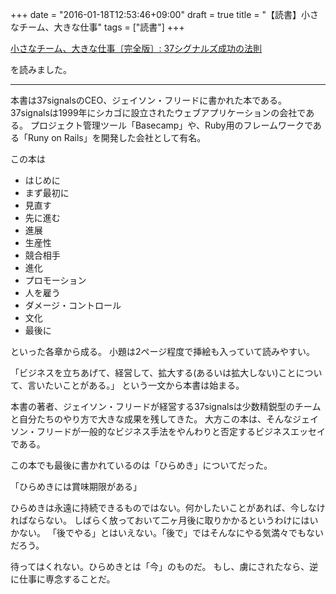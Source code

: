 +++
date = "2016-01-18T12:53:46+09:00"
draft = true
title = "【読書】小さなチーム、大きな仕事"
tags = ["読書"]
+++


<a rel="nofollow" href="http://www.amazon.co.jp/gp/product/415209267X/ref=as_li_qf_sp_asin_tl?ie=UTF8&camp=247&creative=1211&creativeASIN=415209267X&linkCode=as2&tag=kotazi-22">小さなチーム、大きな仕事〔完全版〕: 37シグナルズ成功の法則</a><img src="http://ir-jp.amazon-adsystem.com/e/ir?t=kotazi-22&l=as2&o=9&a=415209267X" width="1" height="1" border="0" alt="" style="border:none !important; margin:0px !important;" />

を読みました。

<hr>

本書は37signalsのCEO、ジェイソン・フリードに書かれた本である。
37signalsは1999年にシカゴに設立されたウェブアプリケーションの会社である。
プロジェクト管理ツール「Basecamp」や、Ruby用のフレームワークである「Runy on Rails」を開発した会社として有名。


この本は

- はじめに
- まず最初に
- 見直す
- 先に進む
- 進展
- 生産性
- 競合相手
- 進化
- プロモーション
- 人を雇う
- ダメージ・コントロール
- 文化
- 最後に

といった各章から成る。
小題は2ページ程度で挿絵も入っていて読みやすい。

「ビジネスを立ちあげて、経営して、拡大する(あるいは拡大しない)ことについて、言いたいことがある。」
という一文から本書は始まる。

本書の著者、ジェイソン・フリードが経営する37signalsは少数精鋭型のチームと自分たちのやり方で大きな成果を残してきた。
大方この本は、そんなジェイソン・フリードが一般的なビジネス手法をやんわりと否定するビジネスエッセイである。

この本でも最後に書かれているのは「ひらめき」についてだった。

「ひらめきには賞味期限がある」

ひらめきは永遠に持続できるものではない。何かしたいことがあれば、今しなければならない。
しばらく放っておいて二ヶ月後に取りかかるというわけにはいかない。
「後でやる」とはいえない。「後で」ではそんなにやる気満々でもないだろう。

待ってはくれない。ひらめきとは「今」のものだ。
もし、虜にされたなら、逆に仕事に専念することだ。
